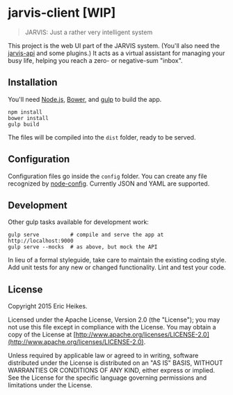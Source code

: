 # jarvis-client [WIP]

> JARVIS: Just a rather very intelligent system

This project is the web UI part of the JARVIS system. (You'll also need the [jarvis-api](https://github.com/eheikes/jarvis-api) and some plugins.) It acts as a virtual assistant for managing your busy life, helping you reach a zero- or negative-sum "inbox".

## Installation

You'll need [Node.js](https://nodejs.org/), [Bower](http://bower.io/), and [gulp](http://gulpjs.com/) to build the app.

```shell
npm install
bower install
gulp build
```

The files will be compiled into the `dist` folder, ready to be served.

## Configuration

Configuration files go inside the `config` folder. You can create any file recognized by [node-config](http://lorenwest.github.io/node-config/). Currently JSON and YAML are supported.

## Development

Other gulp tasks available for development work:

```shell
gulp serve          # compile and serve the app at http://localhost:9000
gulp serve --mocks  # as above, but mock the API
```

In lieu of a formal styleguide, take care to maintain the existing coding style. Add unit tests for any new or changed functionality. Lint and test your code.

## License

Copyright 2015 Eric Heikes.

Licensed under the Apache License, Version 2.0 (the "License"); you may not use this file except in compliance with the License. You may obtain a copy of the License at [http://www.apache.org/licenses/LICENSE-2.0](http://www.apache.org/licenses/LICENSE-2.0).

Unless required by applicable law or agreed to in writing, software distributed under the License is distributed on an "AS IS" BASIS, WITHOUT WARRANTIES OR CONDITIONS OF ANY KIND, either express or implied. See the License for the specific language governing permissions and limitations under the License.
